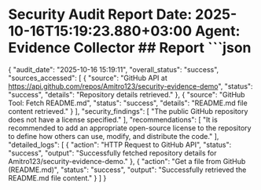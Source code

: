 # Security Audit Report  **Date**: 2025-10-16T15:19:23.880+03:00 **Agent**: Evidence Collector  ## Report  ```json
{
  "audit_date": "2025-10-16 15:19:11",
  "overall_status": "success",
  "sources_accessed": [
    {
      "source": "GitHub API at https://api.github.com/repos/Amitro123/security-evidence-demo",
      "status": "success",
      "details": "Repository details retrieved."
    },
    {
      "source": "GitHub Tool: Fetch README.md",
      "status": "success",
      "details": "README.md file content retrieved."
    }
  ],
  "security_findings": [
    "The public GitHub repository does not have a license specified."
  ],
  "recommendations": [
    "It is recommended to add an appropriate open-source license to the repository to define how others can use, modify, and distribute the code."
  ],
  "detailed_logs": [
    {
      "action": "HTTP Request to GitHub API",
      "status": "success",
      "output": "Successfully fetched repository details for Amitro123/security-evidence-demo."
    },
    {
      "action": "Get a file from GitHub (README.md)",
      "status": "success",
      "output": "Successfully retrieved the README.md file content."
    }
  ]
}
```